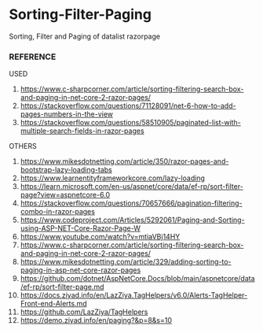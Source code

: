 # Sorting-Filter-Paging
Sorting, Filter and Paging of datalist razorpage

### REFERENCE

USED

1. https://www.c-sharpcorner.com/article/sorting-filtering-search-box-and-paging-in-net-core-2-razor-pages/
2. https://stackoverflow.com/questions/71128091/net-6-how-to-add-pages-numbers-in-the-view
3. https://stackoverflow.com/questions/58510905/paginated-list-with-multiple-search-fields-in-razor-pages


OTHERS

1. https://www.mikesdotnetting.com/article/350/razor-pages-and-bootstrap-lazy-loading-tabs
2. https://www.learnentityframeworkcore.com/lazy-loading
3. https://learn.microsoft.com/en-us/aspnet/core/data/ef-rp/sort-filter-page?view=aspnetcore-6.0
4. https://stackoverflow.com/questions/70657666/pagination-filtering-combo-in-razor-pages
5. https://www.codeproject.com/Articles/5292061/Paging-and-Sorting-using-ASP-NET-Core-Razor-Page-W
6. https://www.youtube.com/watch?v=mtiaVBj14HY
7. https://www.c-sharpcorner.com/article/sorting-filtering-search-box-and-paging-in-net-core-2-razor-pages/
8. https://www.mikesdotnetting.com/article/329/adding-sorting-to-paging-in-asp-net-core-razor-pages
9. https://github.com/dotnet/AspNetCore.Docs/blob/main/aspnetcore/data/ef-rp/sort-filter-page.md
10. https://docs.ziyad.info/en/LazZiya.TagHelpers/v6.0/Alerts-TagHelper-Front-end-Alerts.md
11. https://github.com/LazZiya/TagHelpers
12. https://demo.ziyad.info/en/paging?&p=8&s=10
